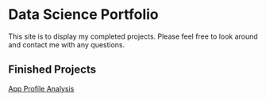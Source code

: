# Data Science Portfolio
This site is to display my completed projects. Please feel free to look around and contact me with any questions.

## Finished Projects
[App Profile Analysis](https://github.com/RyRyMc/Data_Science_Portfolio/blob/master/App_Profile_Analysis.ipynb)
